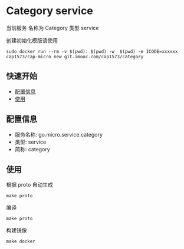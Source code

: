 # Category service 

当前服务 名称为 Category 类型 service 

创建初始化模版请使用

```
sudo docker run --rm -v $(pwd): $(pwd) -w  $(pwd) -e ICODE=xxxxxx cap1573/cap-micro new git.imooc.com/cap1573/category
```

## 快速开始

- [配置信息](#配置信息)
- [使用](#使用)

## 配置信息

- 服务名称: go.micro.service.category
- 类型: service
- 简称: category

 

## 使用
根据 proto 自动生成
```
make proto
```

编译
```
make proto
```

构建镜像
```
make docker
```